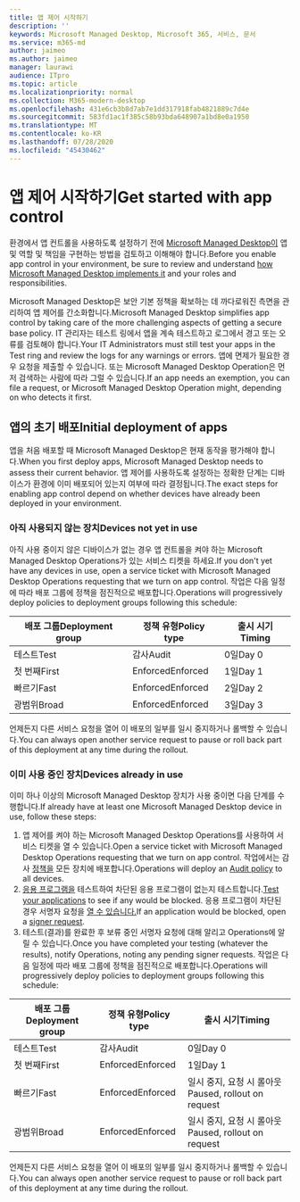 ```yaml
---
title: 앱 제어 시작하기
description: ''
keywords: Microsoft Managed Desktop, Microsoft 365, 서비스, 문서
ms.service: m365-md
author: jaimeo
ms.author: jaimeo
manager: laurawi
audience: ITpro
ms.topic: article
ms.localizationpriority: normal
ms.collection: M365-modern-desktop
ms.openlocfilehash: 431e6cb3b8d7ab7e1dd317918fab4821889c7d4e
ms.sourcegitcommit: 583fd1ac1f385c58b93bda648907a1bd8e0a1950
ms.translationtype: MT
ms.contentlocale: ko-KR
ms.lasthandoff: 07/28/2020
ms.locfileid: "45430462"
---
```

# <a name="get-started-with-app-control"></a><span data-ttu-id="ae4ff-103">앱 제어 시작하기</span><span class="sxs-lookup"><span data-stu-id="ae4ff-103">Get started with app control</span></span>

<span data-ttu-id="ae4ff-104">환경에서 앱 컨트롤을 사용하도록 설정하기 전에 [Microsoft Managed Desktop이](../service-description/app-control.md) 앱 및 역할 및 책임을 구현하는 방법을 검토하고 이해해야 합니다.</span><span class="sxs-lookup"><span data-stu-id="ae4ff-104">Before you enable app control in your environment, be sure to review and understand [how Microsoft Managed Desktop implements it](../service-description/app-control.md) and your roles and responsibilities.</span></span>

<span data-ttu-id="ae4ff-105">Microsoft Managed Desktop은 보안 기본 정책을 확보하는 데 까다로워진 측면을 관리하여 앱 제어를 간소화합니다.</span><span class="sxs-lookup"><span data-stu-id="ae4ff-105">Microsoft Managed Desktop simplifies app control by taking care of the more challenging aspects of getting a secure base policy.</span></span> <span data-ttu-id="ae4ff-106">IT 관리자는 테스트 링에서 앱을 계속 테스트하고 로그에서 경고 또는 오류를 검토해야 합니다.</span><span class="sxs-lookup"><span data-stu-id="ae4ff-106">Your IT Administrators must still test your apps in the Test ring and review the logs for any warnings or errors.</span></span> <span data-ttu-id="ae4ff-107">앱에 면제가 필요한 경우 요청을 제출할 수 있습니다. 또는 Microsoft Managed Desktop Operation은 먼저 검색하는 사람에 따라 그럴 수 있습니다.</span><span class="sxs-lookup"><span data-stu-id="ae4ff-107">If an app needs an exemption, you can file a request, or Microsoft Managed Desktop Operation might, depending on who detects it first.</span></span>

## <a name="initial-deployment-of-apps"></a><span data-ttu-id="ae4ff-108">앱의 초기 배포</span><span class="sxs-lookup"><span data-stu-id="ae4ff-108">Initial deployment of apps</span></span>

<span data-ttu-id="ae4ff-109">앱을 처음 배포할 때 Microsoft Managed Desktop은 현재 동작을 평가해야 합니다.</span><span class="sxs-lookup"><span data-stu-id="ae4ff-109">When you first deploy apps, Microsoft Managed Desktop needs to assess their current behavior.</span></span> <span data-ttu-id="ae4ff-110">앱 제어를 사용하도록 설정하는 정확한 단계는 디바이스가 환경에 이미 배포되어 있는지 여부에 따라 결정됩니다.</span><span class="sxs-lookup"><span data-stu-id="ae4ff-110">The exact steps for enabling app control depend on whether devices have already been deployed in your environment.</span></span>

### <a name="devices-not-yet-in-use"></a><span data-ttu-id="ae4ff-111">아직 사용되지 않는 장치</span><span class="sxs-lookup"><span data-stu-id="ae4ff-111">Devices not yet in use</span></span>

<span data-ttu-id="ae4ff-112">아직 사용 중이지 않은 디바이스가 없는 경우 앱 컨트롤을 켜야 하는 Microsoft Managed Desktop Operations가 있는 서비스 티켓을 하세요.</span><span class="sxs-lookup"><span data-stu-id="ae4ff-112">If you don't yet have any devices in use, open a service ticket with Microsoft Managed Desktop Operations requesting that we turn on app control.</span></span> <span data-ttu-id="ae4ff-113">작업은 다음 일정에 따라 배포 그룹에 정책을 점진적으로 배포합니다.</span><span class="sxs-lookup"><span data-stu-id="ae4ff-113">Operations will progressively deploy policies to deployment groups following this schedule:</span></span>

|<span data-ttu-id="ae4ff-114">배포 그룹</span><span class="sxs-lookup"><span data-stu-id="ae4ff-114">Deployment group</span></span>  |<span data-ttu-id="ae4ff-115">정책 유형</span><span class="sxs-lookup"><span data-stu-id="ae4ff-115">Policy type</span></span>  |<span data-ttu-id="ae4ff-116">출시 시기</span><span class="sxs-lookup"><span data-stu-id="ae4ff-116">Timing</span></span>  |
|---------|---------|---------|
|<span data-ttu-id="ae4ff-117">테스트</span><span class="sxs-lookup"><span data-stu-id="ae4ff-117">Test</span></span>     |  <span data-ttu-id="ae4ff-118">감사</span><span class="sxs-lookup"><span data-stu-id="ae4ff-118">Audit</span></span>       |  <span data-ttu-id="ae4ff-119">0일</span><span class="sxs-lookup"><span data-stu-id="ae4ff-119">Day 0</span></span>       |
|<span data-ttu-id="ae4ff-120">첫 번째</span><span class="sxs-lookup"><span data-stu-id="ae4ff-120">First</span></span>     | <span data-ttu-id="ae4ff-121">Enforced</span><span class="sxs-lookup"><span data-stu-id="ae4ff-121">Enforced</span></span>        | <span data-ttu-id="ae4ff-122">1일</span><span class="sxs-lookup"><span data-stu-id="ae4ff-122">Day 1</span></span>        |
|<span data-ttu-id="ae4ff-123">빠르기</span><span class="sxs-lookup"><span data-stu-id="ae4ff-123">Fast</span></span>     | <span data-ttu-id="ae4ff-124">Enforced</span><span class="sxs-lookup"><span data-stu-id="ae4ff-124">Enforced</span></span>        |  <span data-ttu-id="ae4ff-125">2일</span><span class="sxs-lookup"><span data-stu-id="ae4ff-125">Day 2</span></span>       |
|<span data-ttu-id="ae4ff-126">광범위</span><span class="sxs-lookup"><span data-stu-id="ae4ff-126">Broad</span></span>     | <span data-ttu-id="ae4ff-127">Enforced</span><span class="sxs-lookup"><span data-stu-id="ae4ff-127">Enforced</span></span>        |  <span data-ttu-id="ae4ff-128">3일</span><span class="sxs-lookup"><span data-stu-id="ae4ff-128">Day 3</span></span>       |

<span data-ttu-id="ae4ff-129">언제든지 다른 서비스 요청을 열어 이 배포의 일부를 일시 중지하거나 롤백할 수 있습니다.</span><span class="sxs-lookup"><span data-stu-id="ae4ff-129">You can always open another service request to pause or roll back part of this deployment at any time during the rollout.</span></span>

### <a name="devices-already-in-use"></a><span data-ttu-id="ae4ff-130">이미 사용 중인 장치</span><span class="sxs-lookup"><span data-stu-id="ae4ff-130">Devices already in use</span></span>

<span data-ttu-id="ae4ff-131">이미 하나 이상의 Microsoft Managed Desktop 장치가 사용 중이면 다음 단계를 수행합니다.</span><span class="sxs-lookup"><span data-stu-id="ae4ff-131">If already have at least one Microsoft Managed Desktop device in use, follow these steps:</span></span>

1. <span data-ttu-id="ae4ff-132">앱 제어를 켜야 하는 Microsoft Managed Desktop Operations를 사용하여 서비스 티켓을 열 수 있습니다.</span><span class="sxs-lookup"><span data-stu-id="ae4ff-132">Open a service ticket with Microsoft Managed Desktop Operations requesting that we turn on app control.</span></span> <span data-ttu-id="ae4ff-133">작업에서는 감사 [정책을](../service-description/app-control.md#audit-policy) 모든 장치에 배포합니다.</span><span class="sxs-lookup"><span data-stu-id="ae4ff-133">Operations will deploy an [Audit policy](../service-description/app-control.md#audit-policy) to all devices.</span></span>
2. <span data-ttu-id="ae4ff-134">[응용 프로그램을](../working-with-managed-desktop/work-with-app-control.md#add-a-new-app) 테스트하여 차단된 응용 프로그램이 없는지 테스트합니다.</span><span class="sxs-lookup"><span data-stu-id="ae4ff-134">[Test your applications](../working-with-managed-desktop/work-with-app-control.md#add-a-new-app) to see if any would be blocked.</span></span> <span data-ttu-id="ae4ff-135">응용 프로그램이 차단된 경우 서명자 요청을 [열 수 있습니다.](../working-with-managed-desktop/work-with-app-control.md#add-or-remove-a-trusted-signer)</span><span class="sxs-lookup"><span data-stu-id="ae4ff-135">If an application would be blocked, open a [signer request](../working-with-managed-desktop/work-with-app-control.md#add-or-remove-a-trusted-signer).</span></span> 
3. <span data-ttu-id="ae4ff-136">테스트(결과)를 완료한 후 보류 중인 서명자 요청에 대해 알리고 Operations에 알릴 수 있습니다.</span><span class="sxs-lookup"><span data-stu-id="ae4ff-136">Once you have completed your testing (whatever the results), notify Operations, noting any pending signer requests.</span></span> <span data-ttu-id="ae4ff-137">작업은 다음 일정에 따라 배포 그룹에 정책을 점진적으로 배포합니다.</span><span class="sxs-lookup"><span data-stu-id="ae4ff-137">Operations will progressively deploy policies to deployment groups following this schedule:</span></span>

|<span data-ttu-id="ae4ff-138">배포 그룹</span><span class="sxs-lookup"><span data-stu-id="ae4ff-138">Deployment group</span></span>  |<span data-ttu-id="ae4ff-139">정책 유형</span><span class="sxs-lookup"><span data-stu-id="ae4ff-139">Policy type</span></span>  |<span data-ttu-id="ae4ff-140">출시 시기</span><span class="sxs-lookup"><span data-stu-id="ae4ff-140">Timing</span></span>  |
|---------|---------|---------|
|<span data-ttu-id="ae4ff-141">테스트</span><span class="sxs-lookup"><span data-stu-id="ae4ff-141">Test</span></span>     |  <span data-ttu-id="ae4ff-142">감사</span><span class="sxs-lookup"><span data-stu-id="ae4ff-142">Audit</span></span>       |  <span data-ttu-id="ae4ff-143">0일</span><span class="sxs-lookup"><span data-stu-id="ae4ff-143">Day 0</span></span>       |
|<span data-ttu-id="ae4ff-144">첫 번째</span><span class="sxs-lookup"><span data-stu-id="ae4ff-144">First</span></span>     | <span data-ttu-id="ae4ff-145">Enforced</span><span class="sxs-lookup"><span data-stu-id="ae4ff-145">Enforced</span></span>        | <span data-ttu-id="ae4ff-146">1일</span><span class="sxs-lookup"><span data-stu-id="ae4ff-146">Day 1</span></span>        |
|<span data-ttu-id="ae4ff-147">빠르기</span><span class="sxs-lookup"><span data-stu-id="ae4ff-147">Fast</span></span>     | <span data-ttu-id="ae4ff-148">Enforced</span><span class="sxs-lookup"><span data-stu-id="ae4ff-148">Enforced</span></span>        |  <span data-ttu-id="ae4ff-149">일시 중지, 요청 시 롤아웃</span><span class="sxs-lookup"><span data-stu-id="ae4ff-149">Paused, rollout on request</span></span>       |
|<span data-ttu-id="ae4ff-150">광범위</span><span class="sxs-lookup"><span data-stu-id="ae4ff-150">Broad</span></span>     | <span data-ttu-id="ae4ff-151">Enforced</span><span class="sxs-lookup"><span data-stu-id="ae4ff-151">Enforced</span></span>        |  <span data-ttu-id="ae4ff-152">일시 중지, 요청 시 롤아웃</span><span class="sxs-lookup"><span data-stu-id="ae4ff-152">Paused, rollout on request</span></span>       |

<span data-ttu-id="ae4ff-153">언제든지 다른 서비스 요청을 열어 이 배포의 일부를 일시 중지하거나 롤백할 수 있습니다.</span><span class="sxs-lookup"><span data-stu-id="ae4ff-153">You can always open another service request to pause or roll back part of this deployment at any time during the rollout.</span></span>



